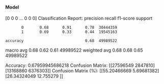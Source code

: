 #### Model
[0 0 0 ... 0 0 0]
Classification Report:
              precision    recall  f1-score   support

           0       0.68      0.91      0.78  30444359
           1       0.69      0.33      0.44  19545163

    accuracy                           0.68  49989522
   macro avg       0.68      0.62      0.61  49989522
weighted avg       0.68      0.68      0.65  49989522

Accuracy: 0.67959945686218
Confusion Matrix:
[[27596549  2847810]
 [13168860  6376303]]
Confusion Matrix (%):
[[55.20466669  5.69681382]
 [26.34324049 12.755279  ]]
